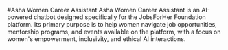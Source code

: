 #Asha Women Career Assistant
Asha Women Career Assistant is an AI-powered chatbot designed specifically for the JobsForHer Foundation platform. Its primary purpose is to help women navigate job opportunities, mentorship programs, and events available on the platform, with a focus on women's empowerment, inclusivity, and ethical AI interactions.
